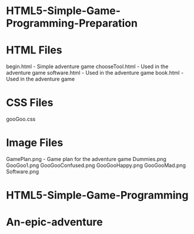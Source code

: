 # HTML5-Simple-Game-Programming-Preparation

# HTML Files
begin.html - Simple adventure game
chooseTool.html - Used in the adventure game
software.html -  Used in the adventure game
book.html - Used in the adventure game

# CSS Files
gooGoo.css

# Image Files
GamePlan.png - Game plan for the adventure game
Dummies.png
GooGoo1.png
GooGooConfused.png
GooGooHappy.png
GooGooMad.png
Software.png
# HTML5-Simple-Game-Programming
# An-epic-adventure
